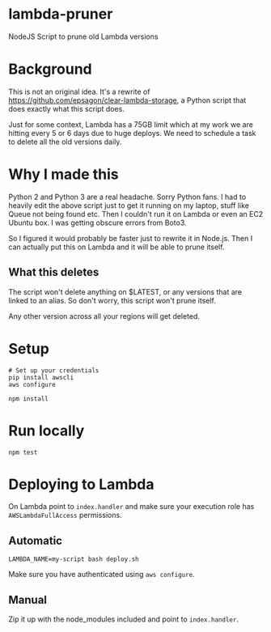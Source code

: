 # lambda-pruner
NodeJS Script to prune old Lambda versions

# Background

This is not an original idea. It's a rewrite of https://github.com/epsagon/clear-lambda-storage, a Python script that does exactly what this script does.

Just for some context, Lambda has a 75GB limit which at my work we are hitting every 5 or 6 days due to huge deploys. We need to schedule a task to delete all the old versions daily.

# Why I made this

Python 2 and Python 3 are a real headache. Sorry Python fans. I had to heavily edit the above script just to get it running on my laptop, stuff like Queue not being found etc. Then I couldn't run it on Lambda or even an EC2 Ubuntu box. I was getting obscure errors from Boto3.

So I figured it would probably be faster just to rewrite it in Node.js. Then I can actually put this on Lambda and it will be able to prune itself.

## What this deletes

The script won't delete anything on $LATEST, or any versions that are linked to an alias. So don't worry, this script won't prune itself.

Any other version across all your regions will get deleted.

# Setup

```
# Set up your credentials
pip install awscli
aws configure

npm install
```

# Run locally

```
npm test
```

# Deploying to Lambda

On Lambda point to `index.handler` and make sure your execution role has `AWSLambdaFullAccess` permissions.

## Automatic

```
LAMBDA_NAME=my-script bash deploy.sh
```

Make sure you have authenticated using `aws configure`.

## Manual

Zip it up with the node_modules included and point to `index.handler`.
